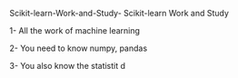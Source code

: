    Scikit-learn-Work-and-Study-
Scikit-learn Work and Study 

1- All the work of machine learning

2- You need to know numpy, pandas
        
3- You also know the statistit                                             d             
                    
                                                     
                
                                                      
                                    
                                              
                                 
                                         
                   
                           
